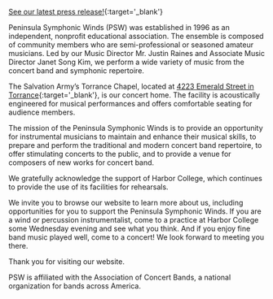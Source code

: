 [See our latest press release!](press_release_10_2019.pdf){:target='_blank'}

Peninsula Symphonic Winds (PSW) was established in 1996 as an independent, nonprofit educational association. The ensemble is composed of community members who are semi-professional or seasoned amateur musicians. Led by our Music Director Mr. Justin Raines and Associate Music Director Janet Song Kim, we perform a wide variety of music from the concert band and symphonic repertoire.

The Salvation Army’s Torrance Chapel, located at [4223 Emerald Street in Torrance](https://www.google.com/maps/place/4223+Emerald+St,+Torrance,+CA+90503/@33.8419126,-118.360556,17z/data=!4m5!3m4!1s0x80c2b4ce2cc5aa61:0x6abc70f83a67c2f1!8m2!3d33.8419126!4d-118.3583673){:target='_blank'}, is our concert home.  The facility is acoustically engineered for musical performances and offers comfortable seating for audience members.

The mission of the Peninsula Symphonic Winds is to provide an opportunity for instrumental musicians to maintain and enhance their musical skills, to prepare and perform the traditional and modern concert band repertoire, to offer stimulating concerts to the public, and to provide a venue for composers of new works for concert band.

We gratefully acknowledge the support of Harbor College, which continues to provide the use of its facilities for rehearsals.

We invite you to browse our website to learn more about us, including opportunities for you to support the Peninsula Symphonic Winds. If you are a wind or percussion instrumentalist, come to a practice at Harbor College some Wednesday evening and see what you think.  And if you enjoy fine band music played well, come to a concert! We look forward to meeting you there.

Thank you for visiting our website.

PSW is affiliated with the Association of Concert Bands, a national organization for bands across America.